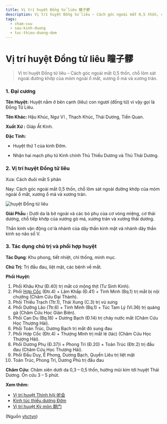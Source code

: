 ```yaml
---
title: Vị trí huyệt Đồng tử liêu 瞳子髎
description: Vị trí huyệt Đồng tử liêu – Cách góc ngoài mắt 0,5 thốn, chỗ lõm sát ngoài đường khớp của mỏm ngoài ổ mắt, xương ổ má và xương trán.
tags:
  - cham-cuu
  - sau-kinh-duong
  - tuc-thieu-duong-dom
---
```


# Vị trí huyệt Đồng tử liêu 瞳子髎 

> Vị trí huyệt Đồng tử liêu – Cách góc ngoài mắt 0,5 thốn, chỗ lõm sát ngoài đường khớp của mỏm ngoài ổ mắt, xương ổ má và xương trán.

### 1. Đại cương

**Tên Huyệt:** Huyệt nằm ở bên cạnh (liêu) con ngươi (đồng tử) vì vậy gọi là Đồng Tử Liêu.

**Tên Khác:** Hậu Khúc, Ngư Vĩ , Thạch Khúc, Thái Dương, Tiền Quan.

**Xuất Xứ :** Giáp Ất Kinh.

**Đặc Tính:**

+ Huyệt thứ 1 của kinh Đởm.

+ Nhận hai mạch phụ từ Kinh chính Thủ Thiếu Dương và Thủ Thái Dương.

### 2. Vị trí huyệt Đồng tử liêu

Xưa: Cách đuôi mắt 5 phân

Nay: Cách góc ngoài mắt 0,5 thốn, chỗ lõm sát ngoài đường khớp của mỏm ngoài ổ mắt, xương ổ má và xương trán.

![huyệt Đồng tử liêu](/imgs/yhctvn/huyet-dong-tu-lieu-300x169.jpg)

**Giải Phẫu :** Dưới da là bờ ngoài và các bó phụ của cơ vòng miệng, cơ thái dương, chỗ tiếp khớp của xương gò má, xương trán và xương thái dương.

Thần kinh vận động cơ là nhánh của dây thần kinh mặt và nhánh dây thần kinh sọ não số V.

### 3. Tác dụng chủ trị và phối hợp huyệt

**Tác Dụng**: Khu phong, tiết nhiệt, chỉ thống, minh mục.

**Chủ Trị:** Trị đầu đau, liệt mặt, các bệnh về mắt.

**Phối Huyệt:**

1. Phối Khâu Khư (Đ.40) trị mắt có mộng thịt (Tư Sinh Kinh).
2. Phối [Hợp Cốc](/yhctvn/huyet-hop-coc-%e5%90%88-%e8%b0%b7) (Đtr.4) + Lâm Khấp (Đ.41) + Tình Minh (Bq.1) trị mắt bị nội chướng (Châm Cứu Đại Thành).
3. Phối Thiếu Trạch (Ttr.1), Thái Xung (C.3) trị vú sưng
4. Phối Dưỡng Lão (Ttr.6) + Tinh Minh (Bq.1) + Túc Tam Lý (Vi.36) trị quáng gà (Châm Cứu Học Giản Biên).
5. Phối Can Du (Bq.18) + Dương Bạch (Đ.14) trị chảy nước mắt (Châm Cứu Học Thượng Hải).
6. Phối Toản Trúc, Dương Bạch trị mắt đỏ sung đau
7. Phối Hợp Cốc (Đtr.4) + Thượng Minh trị mắt lé (lác) (Châm Cứu Học Thượng Hải).
8. Phối Dương Phụ (Đ.37)ï + Phong Trì (Đ.20) + Toàn Trúc (Đtr.2) trị đầu đau (Châm Cứu Học Thượng Hải).
9. Phối Đầu Duy, Ế Phong, Dương Bạch, Quyền Liêu trị liệt mặt
10. Toản Trúc, Phong Trì, Dương Phù trị đầu đau

**Châm Cứu:** Châm xiên dưới da 0,3 – 0,5 thốn, hướng mũi kim tới huyệt Thái Dương. Ôn cứu 3 – 5 phút.

**Xem thêm:**

* [Vị trí huyệt Thính hội 听会](/yhctvn/vi-tri-huyet-thinh-hoi-%e5%90%ac%e4%bc%9a)
* [Kinh túc thiếu dương Đởm](/yhctvn/kinh-tuc-thieu-duong-dom)
* [Vị trí huyệt Kỳ môn 期门](/yhctvn/vi-tri-huyet-ky-mon-%e6%9c%9f%e9%97%a8)

(Nguồn <a href="https://yhctvn.com/vi-tri-huyet-dong-tu-lieu-瞳子髎/" target="_blank">yhctvn</a>)
